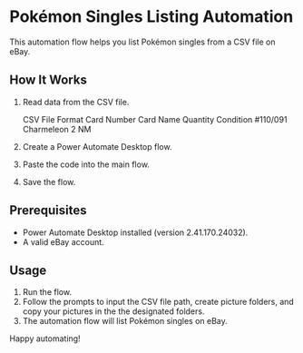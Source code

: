 # Pokémon Singles Listing Automation

This automation flow helps you list Pokémon singles from a CSV file on eBay.

## How It Works

1. Read data from the CSV file.
   
   CSV File Format 
Card Number	Card Name	Quantity	Condition
#110/091	Charmeleon	2	NM

3. Create a Power Automate Desktop flow.
4. Paste the code into the main flow.
5. Save the flow.

## Prerequisites

- Power Automate Desktop installed (version 2.41.170.24032).
- A valid eBay account.

## Usage

1. Run the flow.
2. Follow the prompts to input the CSV file path, create picture folders, and copy your pictures in the the designated folders.
3. The automation flow will list Pokémon singles on eBay.

Happy automating!


